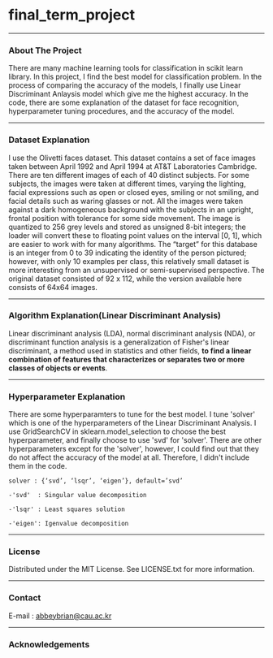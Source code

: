 # final_term_project
-----
### About The Project
There are many machine learning tools for classification in scikit learn library. In this project, I find the best model for classification problem. In the process of comparing the accuracy of the models, I finally use Linear Discriminant Anlaysis model which give me the highest accuracy. In the code, there are some explanation of the dataset for face recognition, hyperparameter tuning procedures, and the accuracy of the model.

-----
### Dataset Explanation
I use the Olivetti faces dataset. This dataset contains a set of face images taken between April 1992 and April 1994 at AT&T Laboratories Cambridge. There are ten different images of each of 40 distinct subjects. For some subjects, the images were taken at different times, varying the lighting, facial expressions such as open or closed eyes, smiling or not smiling, and facial details such as waring glasses or not. All the images were taken against a dark homogeneous background with the subjects in an upright, frontal position with tolerance for some side movement. The image is quantized to 256 grey levels and stored as unsigned 8-bit integers; the loader will convert these to floating point values on the interval [0, 1], which are easier to work with for many algorithms. The “target” for this database is an integer from 0 to 39 indicating the identity of the person pictured; however, with only 10 examples per class, this relatively small dataset is more interesting from an unsupervised or semi-supervised perspective. The original dataset consisted of 92 x 112, while the version available here consists of 64x64 images.

-----
### Algorithm Explanation(Linear Discriminant Analysis)
Linear discriminant analysis (LDA), normal discriminant analysis (NDA), or discriminant function analysis is a generalization of Fisher's linear discriminant, a method used in statistics and other fields, **to find a linear combination of features that characterizes or separates two or more classes of objects or events**.

-----
### Hyperparameter Explanation
There are some hyperparamters to tune for the best model. I tune 'solver' which is one of the hyperparameters of the Linear Discriminant Analysis. I use GridSearchCV in sklearn.model_selection to choose the best hyperparameter, and finally choose to use 'svd' for 'solver'. There are other hyperparameters except for the 'solver', however, I could find out that they do not affect the accuracy of the model at all. Therefore, I didn't include them in the code.

    solver : {‘svd’, ‘lsqr’, ‘eigen’}, default=’svd’

    -'svd'  : Singular value decomposition
    
    -'lsqr' : Least squares solution
    
    -'eigen': Igenvalue decomposition

-----
### License
Distributed under the MIT License. See 
    LICENSE.txt
for more information.

-----
### Contact
E-mail : abbeybrian@cau.ac.kr

-----
### Acknowledgements
